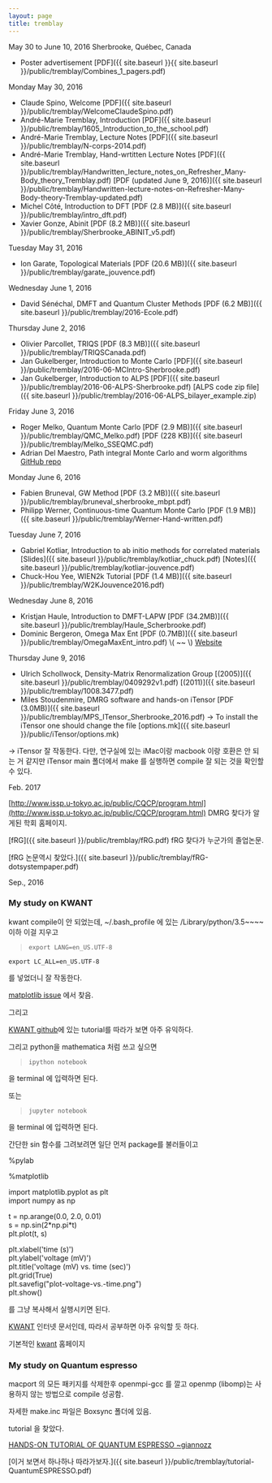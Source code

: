```yaml
---
layout: page
title: tremblay
---
```


May 30 to June 10, 2016
Sherbrooke, Québec, Canada

* Poster advertisement [PDF]({{ site.baseurl }}{{ site.baseurl }}/public/tremblay/Combines_1_pagers.pdf)

Monday May 30, 2016

* Claude Spino, Welcome [PDF]({{ site.baseurl }}/public/tremblay/WelcomeClaudeSpino.pdf)
* André-Marie Tremblay, Introduction [PDF]({{ site.baseurl }}/public/tremblay/1605_Introduction_to_the_school.pdf)
* André-Marie Tremblay, Lecture Notes [PDF]({{ site.baseurl }}/public/tremblay/N-corps-2014.pdf)
* André-Marie Tremblay, Hand-wrtitten Lecture Notes [PDF]({{ site.baseurl }}/public/tremblay/Handwritten_lecture_notes_on_Refresher_Many-Body_theory_Tremblay.pdf)
    [PDF (updated June 9, 2016)]({{ site.baseurl }}/public/tremblay/Handwritten-lecture-notes-on-Refresher-Many-Body-theory-Tremblay-updated.pdf)
* Michel Côté, Introduction to DFT [PDF (2.8 MB)]({{ site.baseurl }}/public/tremblay/intro_dft.pdf)
* Xavier Gonze, Abinit [PDF (8.2 MB)]({{ site.baseurl }}/public/tremblay/Sherbrooke_ABINIT_v5.pdf)


Tuesday May 31, 2016

* Ion Garate, Topological Materials [PDF (20.6 MB)]({{ site.baseurl }}/public/tremblay/garate_jouvence.pdf)

Wednesday June 1, 2016

* David Sénéchal, DMFT and Quantum Cluster Methods [PDF (6.2 MB)]({{ site.baseurl }}/public/tremblay/2016-Ecole.pdf)

Thursday June 2, 2016

* Olivier Parcollet, TRIQS [PDF (8.3 MB)]({{ site.baseurl }}/public/tremblay/TRIQSCanada.pdf)
* Jan Gukelberger, Introduction to Monte Carlo [PDF]({{ site.baseurl }}/public/tremblay/2016-06-MCIntro-Sherbrooke.pdf)
* Jan Gukelberger, Introduction to ALPS [PDF]({{ site.baseurl }}/public/tremblay/2016-06-ALPS-Sherbrooke.pdf) [ALPS code zip file]({{ site.baseurl }}/public/tremblay/2016-06-ALPS_bilayer_example.zip)

Friday June 3, 2016

* Roger Melko, Quantum Monte Carlo [PDF (2.9 MB)]({{ site.baseurl }}/public/tremblay/QMC_Melko.pdf) [PDF (228 KB)]({{ site.baseurl }}/public/tremblay/Melko_SSEQMC.pdf)
* Adrian Del Maestro, Path integral Monte Carlo and worm algorithms [GitHub repo](https://github.com/agdelma/pimc-notes)


Monday June 6, 2016

* Fabien Bruneval, GW Method [PDF (3.2 MB)]({{ site.baseurl }}/public/tremblay/bruneval_sherbrooke_mbpt.pdf)
* Philipp Werner, Continuous-time Quantum Monte Carlo [PDF (1.9 MB)]({{ site.baseurl }}/public/tremblay/Werner-Hand-written.pdf)

Tuesday June 7, 2016

* Gabriel Kotliar, Introduction to ab initio methods for correlated materials [Slides]({{ site.baseurl }}/public/tremblay/kotliar_chuck.pdf) [Notes]({{ site.baseurl }}/public/tremblay/kotliar-jouvence.pdf)
* Chuck-Hou Yee, WIEN2k Tutorial [PDF (1.4 MB)]({{ site.baseurl }}/public/tremblay/W2KJouvence2016.pdf)


Wednesday June 8, 2016

* Kristjan Haule, Introduction to DMFT-LAPW [PDF (34.2MB)]({{ site.baseurl }}/public/tremblay/Haule_Scherbrooke.pdf)
* Dominic Bergeron, Omega Max Ent [PDF (0.7MB)]({{ site.baseurl }}/public/tremblay/OmegaMaxEnt_intro.pdf) \\( ~~ \\)  [Website](http://www.physique.usherbrooke.ca/MaxEnt/index.php/Main_Page)

Thursday June 9, 2016

* Ulrich Schollwock, Density-Matrix Renormalization Group [(2005)]({{ site.baseurl }}/public/tremblay/0409292v1.pdf) [(2011)]({{ site.baseurl }}/public/tremblay/1008.3477.pdf)
* Miles Stoudenmire, DMRG software and hands-on iTensor [PDF (3.0MB)]({{ site.baseurl }}/public/tremblay/MPS_ITensor_Sherbrooke_2016.pdf)
-> To install the iTensor one should change the file [options.mk]({{ site.baseurl }}/public/iTensor/options.mk)

-> iTensor 잘 작동한다. 다만, 연구실에 있는 iMac이랑 macbook 이랑 호환은 안 되는 거 같지만 iTensor main 폴더에서 make 를 실행하면 compile 잘 되는 것을 확인할 수 있다.


Feb. 2017

[http://www.issp.u-tokyo.ac.jp/public/CQCP/program.html](http://www.issp.u-tokyo.ac.jp/public/CQCP/program.html)  DMRG 찾다가 알게된 학회 홈페이지.


[fRG]({{ site.baseurl }}/public/tremblay/fRG.pdf) fRG 찾다가 누군가의 졸업논문.

[fRG 논문역시 찾았다.]({{ site.baseurl }}/public/tremblay/fRG-dotsystempaper.pdf)

Sep., 2016

### My study on KWANT

kwant compile이 안 되었는데,
~/.bash_profile 에 있는
/Library/python/3.5~~~~ 이하 이걸 지우고

> `export LANG=en_US.UTF-8`
>
`export LC_ALL=en_US.UTF-8`


를 넣었더니 잘 작동한다.

[matplotlib issue](https://github.com/matplotlib/matplotlib/issues/5919/) 에서 찾음.


그리고

[KWANT github](https://github.com/kwant-project/billiard/blob/master/billiard.ipynb)에 있는 tutorial를 따라가 보면 아주 유익하다.

그리고 python을 mathematica 처럼 쓰고 싶으면

> `ipython notebook`

을 terminal 에 입력하면 된다.

또는

> `jupyter notebook`

을 terminal 에 입력하면 된다.

간단한 sin 함수를 그려보려면
일단 먼저 package를 불러들이고

>
%pylab
>
%matplotlib
>
import matplotlib.pyplot as plt  
import numpy as np  
>
t = np.arange(0.0, 2.0, 0.01)  
s = np.sin(2\*np.pi\*t)  
plt.plot(t, s)  
>
plt.xlabel(\'time (s)\')  
plt.ylabel(\'voltage (mV)\')  
plt.title(\'voltage (mV) vs. time (sec)\')   
plt.grid(True)  
plt.savefig(\"plot-voltage-vs.-time.png\")  
plt.show()

를 그냥 복사해서 실행시키면 된다.




[KWANT](https://kwant-project.org/doc/1.0/tutorial/tutorial1) 인터넷 문서인데, 따라서 공부하면 아주 유익할 듯 하다.

기본적인 [kwant](https://kwant-project.org/) 홈페이지


### My study on Quantum espresso

macport 의 모든 패키지를 삭제한후 openmpi-gcc 를 깔고
openmp (libomp)는 사용하지 않는 방법으로 compile 성공함.

자세한 make.inc 파일은 Boxsync 폴더에 있음.


tutorial 을 찾았다.

[HANDS-ON TUTORIAL OF QUANTUM ESPRESSO ~giannozz](http://www.fisica.uniud.it/~giannozz/QE-Tutorial/)

[이거 보면서 하나하나 따라가보자.]({{ site.baseurl }}/public/tremblay/tutorial-QuantumESPRESSO.pdf)

